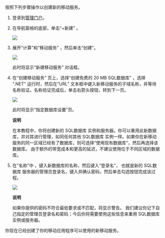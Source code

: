 按照下列步骤操作以创建新的移动服务。

1.  登录到[管理门户][]。

2.  在导航窗格的底部，单击“+新建” 。

    ![][0]

3.  展开“计算”和“移动服务” ，然后单击“创建”。 

    ![][1]

    此时将显示“新建移动服务” 对话框。

4.  在“创建移动服务” 页上，选择“创建免费的 20 MB SQL数据库” ，选择 ".NET" 运行时，然后在“URL” 文本框中键入新移动服务的子域名称，并等待名称验证。名称验证完成后，单击右箭头按钮，转到下一页。

    ![][2]

    此时将显示“指定数据库设置”页。 

	<div class="dev-callout"><b>说明</b>

    <p>在本教程中，你将创建新的 SQL数据库 实例和服务器。你可以重用此新数据库，并对其进行管理，如同任何其他 SQL数据库 实例一样。如果你在新移动服务的同一区域已经有了数据库，则可选择“使用现有数据库”，然后再选择该数据库。 由于额外的带宽成本和更高的延迟，不建议使用位于不同区域的数据库。</p>
	</div>

5.  在“名称”中 ，键入新数据库的名称，然后键入“登录名”， 也就是新的 SQL数据库 服务器的管理员登录名，键入并确认密码，然后单击勾选按钮完成该过程。

    ![][3]

	<div class="dev-callout"><b>说明</b>

    <p>如果你提供的密码不符合最低要求或不匹配，将显示警告。
    我们建议你记下自己指定的管理员登录名和密码；今后你将需要使用这些信息来重用 SQL数据库 实例或服务器。</p>
	</div>

你现在已经创建了你的移动应用程序可以使用的新移动服务。

  [管理门户]: https://manage.windowsazure.cn/
  [0]: ./media/mobile-services-dotnet-backend-create-new-service/plus-new.png
  [1]: ./media/mobile-services-dotnet-backend-create-new-service/mobile-create.png
  [2]: ./media/mobile-services-dotnet-backend-create-new-service/mobile-create-page1.png
  [3]: ./media/mobile-services-dotnet-backend-create-new-service/mobile-create-page2.png
